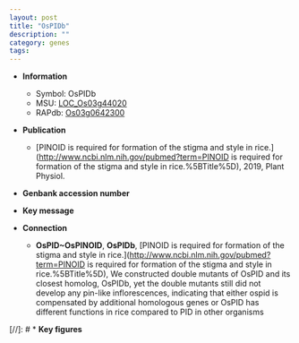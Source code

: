 ```yaml
---
layout: post
title: "OsPIDb"
description: ""
category: genes
tags: 
---
```


* **Information**  
    + Symbol: OsPIDb  
    + MSU: [LOC_Os03g44020](http://rice.uga.edu/cgi-bin/ORF_infopage.cgi?orf=LOC_Os03g44020)  
    + RAPdb: [Os03g0642300](https://rapdb.dna.affrc.go.jp/locus/?name=Os03g0642300)  

* **Publication**  
    + [PINOID is required for formation of the stigma and style in rice.](http://www.ncbi.nlm.nih.gov/pubmed?term=PINOID is required for formation of the stigma and style in rice.%5BTitle%5D), 2019, Plant Physiol.

* **Genbank accession number**  

* **Key message**  

* **Connection**  
    + __OsPID~OsPINOID__, __OsPIDb__, [PINOID is required for formation of the stigma and style in rice.](http://www.ncbi.nlm.nih.gov/pubmed?term=PINOID is required for formation of the stigma and style in rice.%5BTitle%5D),  We constructed double mutants of OsPID and its closest homolog, OsPIDb, yet the double mutants still did not develop any pin-like inflorescences, indicating that either ospid is compensated by additional homologous genes or OsPID has different functions in rice compared to PID in other organisms

[//]: # * **Key figures**  


